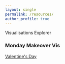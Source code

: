 ```yaml
---
layout: single
permalink: /resources/
author_profile: true
---
```


Visualisations Explorer 

### Monday Makeover Vis
[Valentine's Day](https://public.tableau.com/app/profile/neha8289/viz/valentines_day_mm/Dashboard3)


